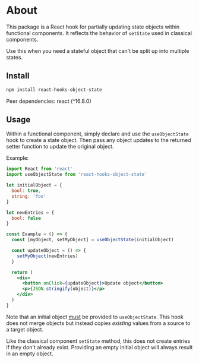 # About
This package is a React hook for partially updating state objects within functional components. It reflects the behavior of `setState` used in classical components.

Use this when you need a stateful object that can't be split up into multiple states.

## Install

```bash
npm install react-hooks-object-state
```

Peer dependencies: react (^16.8.0)

## Usage

Within a functional component, simply declare and use the `useObjectState` hook to create a state object. Then pass any object updates to the returned setter function to update the original object.

Example:

```jsx
import React from 'react'
import useObjectState from 'react-hooks-object-state'

let initialObject = {
  bool: true,
  string: 'foo'
}

let newEntries = {
  bool: false
}

const Example = () => {
  const [myObject, setMyObject] = useObjectState(initialObject)

  const updateObject = () => {
    setMyObject(newEntries)
  }

  return (
    <div>
      <button onClick={updateObject}>Update object</button>
      <p>{JSON.stringify(object)}</p>
    </div>
  )
}
```

Note that an initial object <u>must</u> be provided to `useObjectState`. This hook does not merge objects but instead copies _existing_ values from a source to a target object.

Like the classical component `setState` method, this does not create entries if they don't already exist. Providing an empty initial object will always result in an empty object.